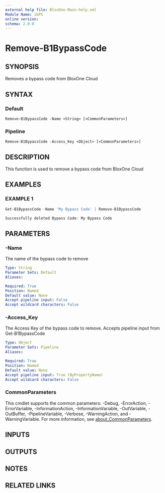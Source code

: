 ```yaml
---
external help file: BloxOne-Main-help.xml
Module Name: ibPS
online version:
schema: 2.0.0
---
```


# Remove-B1BypassCode

## SYNOPSIS
Removes a bypass code from BloxOne Cloud

## SYNTAX

### Default
```
Remove-B1BypassCode -Name <String> [<CommonParameters>]
```

### Pipeline
```
Remove-B1BypassCode -Access_Key <Object> [<CommonParameters>]
```

## DESCRIPTION
This function is used to remove a bypass code from BloxOne Cloud

## EXAMPLES

### EXAMPLE 1
```powershell
Get-B1BypassCode -Name 'My Bypass Code' | Remove-B1BypassCode

Successfully deleted Bypass Code: My Bypass Code
```

## PARAMETERS

### -Name
The name of the bypass code to remove

```yaml
Type: String
Parameter Sets: Default
Aliases:

Required: True
Position: Named
Default value: None
Accept pipeline input: False
Accept wildcard characters: False
```

### -Access_Key
The Access Key of the bypass code to remove.
Accepts pipeline input from Get-B1BypassCode

```yaml
Type: Object
Parameter Sets: Pipeline
Aliases:

Required: True
Position: Named
Default value: None
Accept pipeline input: True (ByPropertyName)
Accept wildcard characters: False
```

### CommonParameters
This cmdlet supports the common parameters: -Debug, -ErrorAction, -ErrorVariable, -InformationAction, -InformationVariable, -OutVariable, -OutBuffer, -PipelineVariable, -Verbose, -WarningAction, and -WarningVariable. For more information, see [about_CommonParameters](http://go.microsoft.com/fwlink/?LinkID=113216).

## INPUTS

## OUTPUTS

## NOTES

## RELATED LINKS
